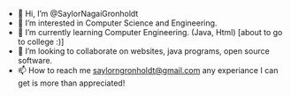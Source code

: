 - 👋 Hi, I’m @SaylorNagaiGronholdt
- 👀 I’m interested in Computer Science and Engineering.
- 🌱 I’m currently learning Computer Engineering. (Java, Html) [about to go to college :)]
- 💞️ I’m looking to collaborate on websites, java programs, open source software.
- 📫 How to reach me saylorngronholdt@gmail.com      any experiance I can get is more than appreciated!

<!---
SaylorNagaiGronholdt/SaylorNagaiGronholdt is a ✨ special ✨ repository because its `README.md` (this file) appears on your GitHub profile.
You can click the Preview link to take a look at your changes.
--->

